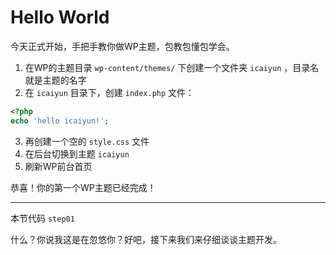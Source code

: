 # Hello World

今天正式开始，手把手教你做WP主题，包教包懂包学会。

1. 在WP的主题目录 `wp-content/themes/` 下创建一个文件夹 `icaiyun` ，目录名就是主题的名字
2. 在 `icaiyun` 目录下，创建 `index.php` 文件：
```php
<?php
echo 'hello icaiyun!';
```
3. 再创建一个空的 `style.css` 文件
4. 在后台切换到主题 `icaiyun`
5. 刷新WP前台首页

恭喜！你的第一个WP主题已经完成！

---

本节代码 `step01`

什么？你说我这是在忽悠你？好吧，接下来我们来仔细谈谈主题开发。
